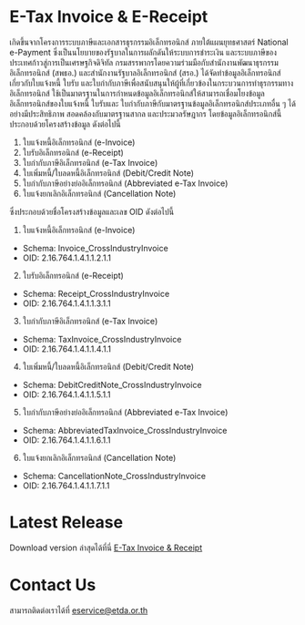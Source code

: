 # E-Tax Invoice & E-Receipt  
เกิดขึ้นจากโครงการระบบภาษีและเอกสารธุรกรรมอิเล็กทรอนิกส์ ภายใต้แผนยุทธศาสตร์ National e-Payment ซึ่งเป็นนโยบายของรัฐบาลในการผลักดันให้ระบบการชำระเงิน และระบบภาษีของประเทศก้าวสู่การเป็นเศรษฐกิจดิจิทัล กรมสรรพากรโดยความร่วมมือกับสำนักงานพัฒนาธุรกรรมอิเล็กทรอนิกส์ (สพธอ.) และสำนักงานรัฐบาลอิเล็กทรอนิกส์ (สรอ.) ได้จัดทำข้อมูลอิเล็กทรอนิกส์ เกี่ยวกับใบแจ้งหนี้ ใบรับ และใบกำกับภาษีเพื่อสนับสนุนให้ผู้ที่เกี่ยวข้องในกระบวนการทำธุรกรรมทางอิเล็กทรอนิกส์ ใช้เป็นมาตรฐานในการกำหนดข้อมูลอิเล็กทรอนิกส์ให้สามารถเชื่อมโยงข้อมูลอิเล็กทรอนิกส์ของใบแจ้งหนี้ ใบรับและ ใบกำกับภาษีกับมาตรฐานข้อมูลอิเล็กทรอนิกส์ประเภทอื่น ๆ ได้อย่างมีประสิทธิภาพ สอดคล้องกับมาตรฐานสากล และประมวลรัษฎากร
โดยข้อมูลอิเล็กทรอนิกส์นี้ประกอบด้วยโครงสร้างข้อมูล ดังต่อไปนี้
1. ใบแจ้งหนี้อิเล็กทรอนิกส์ (e-Invoice)
1. ใบรับอิเล็กทรอนิกส์ (e-Receipt)
1. ใบกำกับภาษีอิเล็กทรอนิกส์ (e-Tax Invoice)
1. ใบเพิ่มหนี้/ใบลดหนี้อิเล็กทรอนิกส์ (Debit/Credit Note)
1. ใบกำกับภาษีอย่างย่ออิเล็กทรอนิกส์ (Abbreviated e-Tax Invoice)
1. ใบแจ้งยกเลิกอิเล็กทรอนิกส์ (Cancellation Note)

ซึ่งประกอบด้วยชื่อโครงสร้างข้อมูลและเลข OID ดังต่อไปนี้
1.	ใบแจ้งหนี้อิเล็กทรอนิกส์ (e-Invoice)
*  	Schema: Invoice_CrossIndustryInvoice
* 	OID: 2.16.764.1.4.1.1.2.1.1
2.	ใบรับอิเล็กทรอนิกส์ (e-Receipt)
*  Schema: Receipt_CrossIndustryInvoice
*  OID: 2.16.764.1.4.1.1.3.1.1
3.	ใบกำกับภาษีอิเล็กทรอนิกส์ (e-Tax Invoice)
*  Schema: TaxInvoice_CrossIndustryInvoice
*  OID: 2.16.764.1.4.1.1.4.1.1
4.	ใบเพิ่มหนี้/ใบลดหนี้อิเล็กทรอนิกส์ (Debit/Credit Note)
*  Schema: DebitCreditNote_CrossIndustryInvoice
*  OID: 2.16.764.1.4.1.1.5.1.1
5.	ใบกำกับภาษีอย่างย่ออิเล็กทรอนิกส์ (Abbreviated e-Tax Invoice)
*  Schema: AbbreviatedTaxInvoice_CrossIndustryInvoice
*  OID: 2.16.764.1.4.1.1.6.1.1
6.	ใบแจ้งยกเลิกอิเล็กทรอนิกส์ (Cancellation Note)
*  Schema: CancellationNote_CrossIndustryInvoice
*  OID: 2.16.764.1.4.1.1.7.1.1


# Latest Release

Download version ล่าสุดได้ที่นี่
[E-Tax Invoice & Receipt](https://schemas.teda.th/teda/teda-objects/common/e-tax-invoice-receipt/-/tags)

# Contact Us
สามารถติดต่อเราได้ที่ eservice@etda.or.th
